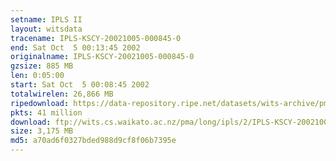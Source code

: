 ```yaml
---
setname: IPLS II
layout: witsdata
tracename: IPLS-KSCY-20021005-000845-0
end: Sat Oct  5 00:13:45 2002
originalname: IPLS-KSCY-20021005-000845-0
gzsize: 885 MB
len: 0:05:00
start: Sat Oct  5 00:08:45 2002
totalwirelen: 26,866 MB
ripedownload: https://data-repository.ripe.net/datasets/wits-archive/pma/long/ipls/2/IPLS-KSCY-20021005-000845-0.gz
pkts: 41 million
download: ftp://wits.cs.waikato.ac.nz/pma/long/ipls/2/IPLS-KSCY-20021005-000845-0.gz
size: 3,175 MB
md5: a70ad6f0327bded988d9cf8f06b7395e
---
```

